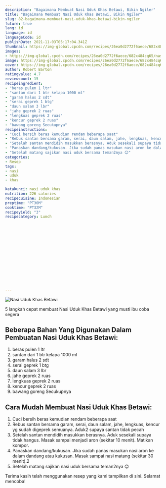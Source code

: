 ```yaml
---
description: "Bagaimana Membuat Nasi Uduk Khas Betawi, Bikin Ngiler"
title: "Bagaimana Membuat Nasi Uduk Khas Betawi, Bikin Ngiler"
slug: 82-bagaimana-membuat-nasi-uduk-khas-betawi-bikin-ngiler
future: true
lang: id
language: id
languageCode: id
publishDate: 2021-11-03T05:17:04.341Z 
thumbnail: https://img-global.cpcdn.com/recipes/26ea0d2772f6aece/682x484cq65/nasi-uduk-khas-betawi-foto-resep-utama.webp
images:
- https://img-global.cpcdn.com/recipes/26ea0d2772f6aece/682x484cq65/nasi-uduk-khas-betawi-foto-resep-utama.webp
image: https://img-global.cpcdn.com/recipes/26ea0d2772f6aece/682x484cq65/nasi-uduk-khas-betawi-foto-resep-utama.webp
cover: https://img-global.cpcdn.com/recipes/26ea0d2772f6aece/682x484cq65/nasi-uduk-khas-betawi-foto-resep-utama.webp
author: Robert Barton
ratingvalue: 4.7
reviewcount: 15
recipeingredient:
- "beras pulen 1 ltr"
- "santan dari 1 btr kelapa 1000 ml"
- "garam halus 2 sdt"
- "serai geprek 1 btg"
- "daun salam 3 lbr"
- "jahe geprek 2 ruas"
- "lengkuas geprek 2 ruas"
- "kencur geprek 2 ruas"
- "bawang goreng Secukupnya"
recipeinstructions:
- "Cuci bersih beras kemudian rendam beberapa saat"
- "Rebus santan bersama garam, serai, daun salam, jahe, lengkuas, kencur yg sudah digeprek semuanya. Aduk2 supaya santan tidak pecah"
- "Setelah santan mendidih masukkan berasnya. Aduk sesekali supaya tidak hangus. Masak sampai menjadi aron (sekitar 10 menit). Matikan kompor."
- "Panaskan dandang/kukusan. Jika sudah panas masukan nasi aron ke dalam dandang atau kukusan. Masak sampai nasi matang (sekitar 30 menit).2"
- "Setelah matang sajikan nasi uduk bersama teman2nya 😊"
categories:
- Resep
tags:
- nasi
- uduk
- khas

katakunci: nasi uduk khas 
nutrition: 226 calories
recipecuisine: Indonesian
preptime: "PT30M"
cooktime: "PT32M"
recipeyield: "3"
recipecategory: Lunch


     
    
    
    
    
    
    
    
    
    
    
      
    
---
```



![Nasi Uduk Khas Betawi](https://img-global.cpcdn.com/recipes/26ea0d2772f6aece/682x484cq65/nasi-uduk-khas-betawi-foto-resep-utama.webp)

5 langkah cepat membuat  Nasi Uduk Khas Betawi yang musti ibu coba segera

<!--inarticleads1-->

## Beberapa Bahan Yang Digunakan Dalam Pembuatan Nasi Uduk Khas Betawi:

1. beras pulen 1 ltr
1. santan dari 1 btr kelapa 1000 ml
1. garam halus 2 sdt
1. serai geprek 1 btg
1. daun salam 3 lbr
1. jahe geprek 2 ruas
1. lengkuas geprek 2 ruas
1. kencur geprek 2 ruas
1. bawang goreng Secukupnya



<!--inarticleads2-->

## Cara Mudah Membuat Nasi Uduk Khas Betawi:

1. Cuci bersih beras kemudian rendam beberapa saat
1. Rebus santan bersama garam, serai, daun salam, jahe, lengkuas, kencur yg sudah digeprek semuanya. Aduk2 supaya santan tidak pecah
1. Setelah santan mendidih masukkan berasnya. Aduk sesekali supaya tidak hangus. Masak sampai menjadi aron (sekitar 10 menit). Matikan kompor.
1. Panaskan dandang/kukusan. Jika sudah panas masukan nasi aron ke dalam dandang atau kukusan. Masak sampai nasi matang (sekitar 30 menit).2
1. Setelah matang sajikan nasi uduk bersama teman2nya 😊




Terima kasih telah menggunakan resep yang kami tampilkan di sini. Selamat mencoba!
